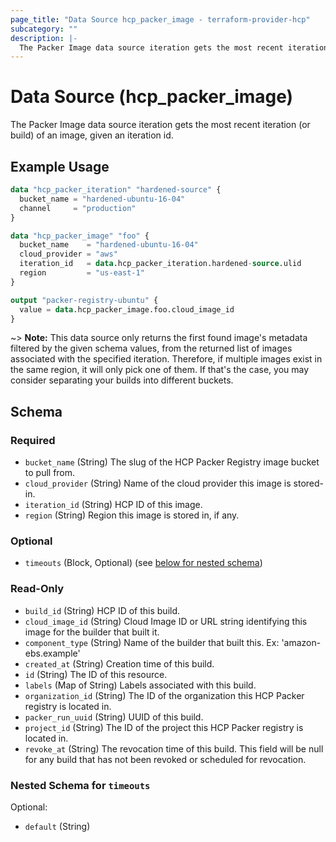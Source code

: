 ```yaml
---
page_title: "Data Source hcp_packer_image - terraform-provider-hcp"
subcategory: ""
description: |-
  The Packer Image data source iteration gets the most recent iteration (or build) of an image, given an iteration id.
---
```


# Data Source (hcp_packer_image)

The Packer Image data source iteration gets the most recent iteration (or build) of an image, given an iteration id.

## Example Usage

```terraform
data "hcp_packer_iteration" "hardened-source" {
  bucket_name = "hardened-ubuntu-16-04"
  channel     = "production"
}

data "hcp_packer_image" "foo" {
  bucket_name    = "hardened-ubuntu-16-04"
  cloud_provider = "aws"
  iteration_id   = data.hcp_packer_iteration.hardened-source.ulid
  region         = "us-east-1"
}

output "packer-registry-ubuntu" {
  value = data.hcp_packer_image.foo.cloud_image_id
}
```

~> **Note:** This data source only returns the first found image's metadata filtered by the given schema values, from the returned list of images associated with the specified iteration. Therefore, if multiple images exist in the same region, it will only pick one of them. If that's the case, you may consider separating your builds into different buckets.

<!-- schema generated by tfplugindocs -->
## Schema

### Required

- `bucket_name` (String) The slug of the HCP Packer Registry image bucket to pull from.
- `cloud_provider` (String) Name of the cloud provider this image is stored-in.
- `iteration_id` (String) HCP ID of this image.
- `region` (String) Region this image is stored in, if any.

### Optional

- `timeouts` (Block, Optional) (see [below for nested schema](#nestedblock--timeouts))

### Read-Only

- `build_id` (String) HCP ID of this build.
- `cloud_image_id` (String) Cloud Image ID or URL string identifying this image for the builder that built it.
- `component_type` (String) Name of the builder that built this. Ex: 'amazon-ebs.example'
- `created_at` (String) Creation time of this build.
- `id` (String) The ID of this resource.
- `labels` (Map of String) Labels associated with this build.
- `organization_id` (String) The ID of the organization this HCP Packer registry is located in.
- `packer_run_uuid` (String) UUID of this build.
- `project_id` (String) The ID of the project this HCP Packer registry is located in.
- `revoke_at` (String) The revocation time of this build. This field will be null for any build that has not been revoked or scheduled for revocation.

<a id="nestedblock--timeouts"></a>
### Nested Schema for `timeouts`

Optional:

- `default` (String)

